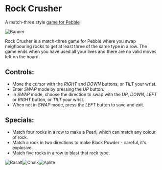 # Rock Crusher
A match-three style [game for Pebble](https://apps.getpebble.com/en_US/application/56acfea45319ec52a600003c)

![Banner](https://github.com/timboe/RockCrush/blob/master/media/banner.png?raw=true)

Rock Crusher is a match-three game for Pebble where you swap neighbouring rocks to get at least three of the same type in a row. The game ends when you have used all your lives and there are no valid moves left on the board.
 
## Controls:
  * Move the cursor with the *RIGHT* and *DOWN* buttons, or *TILT* your wrist.
  * Enter _SWAP_ mode by pressing the *UP* button.
  * In _SWAP_ mode, choose the direction to swap with the *UP*, *DOWN*, *LEFT* or *RIGHT* button, or *TILT* your wrist.
  * When not in _SWAP_ mode, press the *LEFT* button to save and exit.

## Specials:
  * Match four rocks in a row to make a Pearl, which can match any colour of rock.
  * Match a rock in two directions to make Black Powder - careful, it's explosive.
  * Match five rocks in a row to blast that rock type.

![Basalt](https://github.com/timboe/RockCrush/blob/master/media/ss_basalt_1.png?raw=true)![Chalk](https://github.com/timboe/RockCrush/blob/master/media/ss_chalk_1.png?raw=true)![Aplite](https://github.com/timboe/RockCrush/blob/master/media/ss_bw.png?raw=true)
